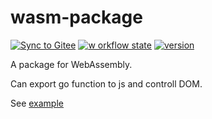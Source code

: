 # wasm-package

[![Sync to Gitee](https://github.com/OhYee/wasm-package/workflows/Sync%20to%20Gitee/badge.svg)](https://gitee.com/OhYee/wasm-package) [![w
orkflow state](https://github.com/OhYee/wasm-package/workflows/test/badge.svg)](https://github.com/OhYee/wasm-package/actions) [![version](https://img.shields.io/github/v/tag/OhYee/wasm-package)](https://github.com/OhYee/wasm-package/tags)

A package for WebAssembly.

Can export go function to js and controll DOM.

See [example](/example)